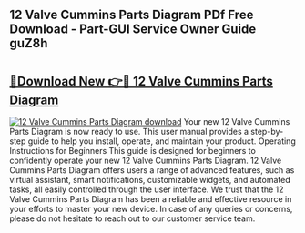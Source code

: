 ## 12 Valve Cummins Parts Diagram PDf Free Download - Part-GUI Service Owner Guide guZ8h

# <h2><a href="http://dfljqp.blite.top/?on=12+Valve+Cummins+Parts+Diagram">🔗Download New 👉🔴 12 Valve Cummins Parts Diagram</a></h2>

[![12 Valve Cummins Parts Diagram download](https://i.imgur.com/lujVjoI.png)](http://dfljqp.blite.top/?on=12+Valve+Cummins+Parts+Diagram)
Your new 12 Valve Cummins Parts Diagram is now ready to use. This user manual provides a step-by-step guide to help you install, operate, and maintain your product. Operating Instructions for Beginners This guide is designed for beginners to confidently operate your new 12 Valve Cummins Parts Diagram. 12 Valve Cummins Parts Diagram offers users a range of advanced features, such as virtual assistant, smart notifications, customizable widgets, and automated tasks, all easily controlled through the user interface. We trust that the 12 Valve Cummins Parts Diagram has been a reliable and effective resource in your efforts to master your new device. In case of any queries or concerns, please do not hesitate to reach out to our customer service team.
